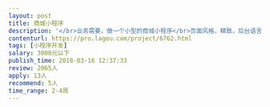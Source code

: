 ```yaml
---                
layout: post       
title: 商城小程序           
description: '</br>业务需要，做一个小型的商城小程序</br>页面风格，精致，后台语言需要使用PHP</br>能稳定运行</br>'     
contenturl: https://pro.lagou.com/project/6762.html      
tags: [小程序开发]            
salary: 3000元以下          
publish_time: 2018-03-16 12:37:33         
review: 2065人                   
apply: 13人                   
recommend: 5人                   
time_range: 2-4周              
---                 
```

